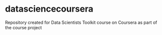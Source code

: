 # datasciencecoursera
Repository created for Data Scientists Toolkit course on Coursera as part of the course project
